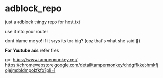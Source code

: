 # adblock_repo
just a adblock thingy repo for host.txt

use it into your router

dont blame me yo! if it says its too big? (coz that's what she said 🤤)


**For Youtube ads**
refer files

go: https://www.tampermonkey.net/
https://chromewebstore.google.com/detail/tampermonkey/dhdgffkkebhmkfjojejmpbldmpobfkfo?pli=1


